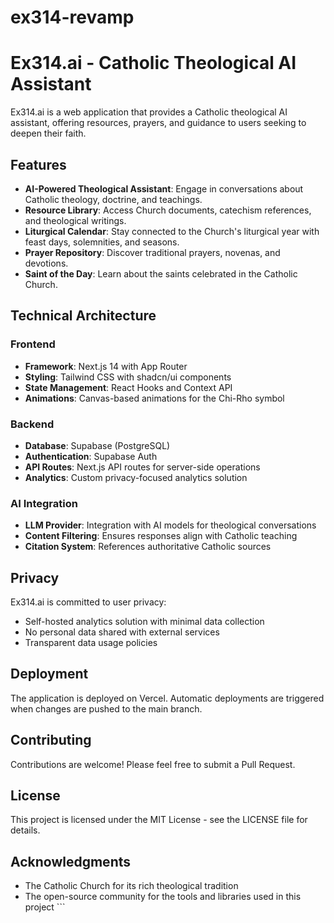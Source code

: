 # ex314-revamp #

# Ex314.ai - Catholic Theological AI Assistant

Ex314.ai is a web application that provides a Catholic theological AI assistant, offering resources, prayers, and guidance to users seeking to deepen their faith.

## Features

- **AI-Powered Theological Assistant**: Engage in conversations about Catholic theology, doctrine, and teachings.
- **Resource Library**: Access Church documents, catechism references, and theological writings.
- **Liturgical Calendar**: Stay connected to the Church's liturgical year with feast days, solemnities, and seasons.
- **Prayer Repository**: Discover traditional prayers, novenas, and devotions.
- **Saint of the Day**: Learn about the saints celebrated in the Catholic Church.

## Technical Architecture

### Frontend

- **Framework**: Next.js 14 with App Router
- **Styling**: Tailwind CSS with shadcn/ui components
- **State Management**: React Hooks and Context API
- **Animations**: Canvas-based animations for the Chi-Rho symbol

### Backend

- **Database**: Supabase (PostgreSQL)
- **Authentication**: Supabase Auth
- **API Routes**: Next.js API routes for server-side operations
- **Analytics**: Custom privacy-focused analytics solution

### AI Integration

- **LLM Provider**: Integration with AI models for theological conversations
- **Content Filtering**: Ensures responses align with Catholic teaching
- **Citation System**: References authoritative Catholic sources

## Privacy

Ex314.ai is committed to user privacy:

- Self-hosted analytics solution with minimal data collection
- No personal data shared with external services
- Transparent data usage policies

## Deployment

The application is deployed on Vercel. Automatic deployments are triggered when changes are pushed to the main branch.

## Contributing

Contributions are welcome! Please feel free to submit a Pull Request.

## License

This project is licensed under the MIT License - see the LICENSE file for details.

## Acknowledgments

- The Catholic Church for its rich theological tradition
- The open-source community for the tools and libraries used in this project
\`\`\`


